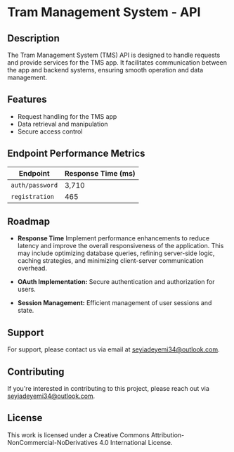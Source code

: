# Tram Management System - API

## Description

The Tram Management System (TMS) API is designed to handle requests and provide services for the TMS app. It facilitates communication between the app and backend systems, ensuring smooth operation and data management.

## Features

- Request handling for the TMS app
- Data retrieval and manipulation
- Secure access control

## Endpoint Performance Metrics

| Endpoint          | Response Time (ms) |
|---------------    |--------------------|
| `auth/password`   | 3,710              |
| `registration`    | 465                |


## Roadmap

- **Response Time** Implement performance enhancements to reduce latency and improve the overall responsiveness of the application. This may include optimizing database queries, refining server-side logic, caching strategies, and minimizing client-server communication overhead.

- **OAuth Implementation:** Secure authentication and authorization for users.
- **Session Management:** Efficient management of user sessions and state.

## Support

For support, please contact us via email at [seyiadeyemi34@outlook.com](mailto:seyiadeyemi34@outlook.com).

## Contributing

If you're interested in contributing to this project, please reach out via [seyiadeyemi34@outlook.com](mailto:seyiadeyemi34@outlook.com).

## License

This work is licensed under a Creative Commons Attribution-NonCommercial-NoDerivatives 4.0 International License.